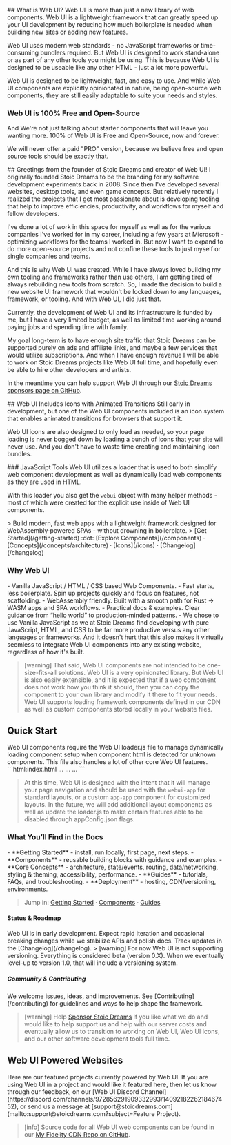 <webui-data data-page-title="Web UI Framework" data-page-subtitle=""></webui-data>


<webui-sideimage src="https://cdn.myfi.ws/img/webui/screenshot-code-index.webp">
## What is Web UI?

<webui-page-segment elevation="10">
Web UI is more than just a new library of web components. Web UI is a lightweight framework that can greatly speed up your UI development by reducing how much boilerplate is needed when building new sites or adding new features.

Web UI uses modern web standards - no JavaScript frameworks or time-consuming bundlers required. But Web UI is designed to work stand-alone or as part of any other tools you might be using. This is because Web UI is designed to be useable like any other HTML - just a lot more powerful.

Web UI is designed to be lightweight, fast, and easy to use. And while Web UI components are explicitly opinionated in nature, being open-source web components, they are still easily adaptable to suite your needs and styles.
</webui-page-segment>
</webui-sideimage>

### Web UI is 100% Free and Open-Source

<webui-page-segment elevation="10">
And We're not just talking about starter components that will leave you wanting more. 100% of Web UI is Free and Open-Source, now and forever.

We will never offer a paid "PRO" version, because we believe free and open source tools should be exactly that.
</webui-page-segment>

<webui-sideimage reverse src="https://cdn.myfi.ws/img/eg/me_256.webp">
## Greetings from the founder of Stoic Dreams and creator of Web UI!
<webui-quote elevation="10" cite="Erik Gassler">
I originally founded Stoic Dreams to be the branding for my software development experiments back in 2008. Since then I've developed several websites, desktop tools, and even game concepts. But relatively recently I realized the projects that I get most passionate about is developing tooling that help to improve efficiencies, productivity, and workflows for myself and fellow developers.

I've done a lot of work in this space for myself as well as for the various companies I've worked for in my career, including a few years at Microsoft - optimizing workflows for the teams I worked in. But now I want to expand to do more open-source projects and not confine these tools to just myself or single companies and teams.

And this is why Web UI was created. While I have always loved building my own tooling and frameworks rather than use others, I am getting tired of always rebuilding new tools from scratch. So, I made the decision to build a new website UI framework that wouldn't be locked down to any languages, framework, or tooling. And with Web UI, I did just that.

Currently, the development of Web UI and its infrastructure is funded by me, but I have a very limited budget, as well as limited time working around paying jobs and spending time with family.

My goal long-term is to have enough site traffic that Stoic Dreams can be supported purely on ads and affiliate links, and maybe a few services that would utilize subscriptions. And when I have enough revenue I will be able to work on Stoic Dreams projects like Web UI full time, and hopefully even be able to hire other developers and artists.

In the meantime you can help support Web UI through our [Stoic Dreams sponsors page on GitHub](https://github.com/sponsors/StoicDreams).
</webui-quote>
</webui-sideimage>

<webui-sideimage src="https://cdn.myfi.ws/img/webui/screenshot-icons.webp">
## Web UI Includes Icons with Animated Transitions

<webui-page-segment elevation="10">
Still early in development, but one of the Web UI components included is an icon system that enables animated transitions for browsers that support it.

Web UI icons are also designed to only load as needed, so your page loading is never bogged down by loading a bunch of icons that your site will never use. And you don't have to waste time creating and maintaining icon bundles.
</webui-page-segment>
</webui-sideimage>

<webui-sideimage reverse src="https://cdn.myfi.ws/img/webui/screenshot-methods.webp">
### JavaScript Tools

<webui-page-segment elevation="10">
Web UI utilizes a loader that is used to both simplify web component development as well as dynamically load web components as they are used in HTML.

With this loader you also get the `webui` object with many helper methods - most of which were created for the explicit use inside of Web UI components.
</webui-page-segment>
</webui-sideimage>

<webui-sideimage src="https://cdn.myfi.ws/v/Vecteezy/cartoon-style-cloud-storage-data-processing-message.svg">
> Build modern, fast web apps with a lightweight framework designed for WebAssembly‑powered SPAs - without drowning in boilerplate.
> <webui-flex align="center" justify="center">[Get Started](/getting-started) :dot: [Explore Components](/components) · [Concepts](/concepts/architecture) · [Icons](/icons) · [Changelog](/changelog)</webui-flex>

### Why Web UI

<webui-page-segment elevation="10">
- Vanilla JavaScript / HTML / CSS based Web Components.
- Fast starts, less boilerplate. Spin up projects quickly and focus on features, not scaffolding.
- WebAssembly friendly. Built with a smooth path for Rust → WASM apps and SPA workflows.
- Practical docs & examples. Clear guidance from “hello world” to production‑minded patterns.
- We chose to use Vanilla JavaScript as we at Stoic Dreams find developing with pure JavaScript, HTML, and CSS to be far more productive versus any other languages or frameworks. And it doesn't hurt that this also makes it virtually seemless to integrate Web UI components into any existing website, regardless of how it's built.
</webui-page-segment>

> [warning] That said, Web UI components are not intended to be one-size-fits-all solutions. Web UI is a very opinionated library. But Web UI is also easily extensible, and it is expected that if a web component does not work how you think it should, then you can copy the component to your own library and modify it there to fit your needs. Web UI supports loading framework components defined in our CDN as well as custom components stored locally in your website files.
</webui-sideimage>

## Quick Start

<webui-page-segment elevation="10">
Web UI components require the Web UI loader.js file to manage dynamically loading component setup when component html is detected for unknown components. This file also handles a lot of other core Web UI features.
</webui-page-segment>

<webui-page-segment>
```html:index.html
<html>
<head>
    ...
    <link href="https://cdn.myfi.ws/css/webui.min.css" rel="stylesheet" />
    <script src="https://cdn.myfi.ws/webui/loader.min.js"></script>
    ...
</head>
<body>
    <webui-app-config src="appConfig.json"></webui-app-config>
    <webui-app data-removeclass=".nav|open;.shared|open">
        ...
    </webui-app>
</body>
</html>
```
</webui-page-segment>

> At this time, Web UI is designed with the intent that it will manage your page navigation and should be used with the `webui-app` for standard layouts, or a custom `app-app` component for customized layouts.
> In the future, we will add additional layout components as well as update the loader.js to make certain features able to be disabled through appConfig.json flags.

<webui-sideimage reverse src="https://cdn.myfi.ws/v/Vecteezy/online-big-data-courses-illustration-exclusive-design.svg">

### What You’ll Find in the Docs

<webui-page-segment elevation="10">
- **Getting Started** - install, run locally, first page, next steps.
- **Components** - reusable building blocks with guidance and examples.
- **Core Concepts** - architecture, state/events, routing, data/networking, styling & theming, accessibility, performance.
- **Guides** - tutorials, FAQs, and troubleshooting.
- **Deployment** - hosting, CDN/versioning, environments.
</webui-page-segment>

> <webui-flex align="center" justify="start">Jump in: [Getting Started](/getting-started) · [Components](/components) · [Guides](/guides/tutorials)</webui-flex>

#### Status & Roadmap

<webui-page-segment elevation="10">
Web UI is in early development. Expect rapid iteration and occasional breaking changes while we stabilize APIs and polish docs. Track updates in the [Changelog](/changelog).

</webui-page-segment>
> [warning] For now Web UI is not supporting versioning. Everything is considered beta (version 0.X). When we eventually level-up to version 1.0, that will include a versioning system.
</webui-sideimage>

<webui-sideimage src="https://cdn.myfi.ws/v/Vecteezy/filling-completed-not-completed-marking-important-dates-and.svg">

##### Community & Contributing

<webui-page-segment elevation="10">
We welcome issues, ideas, and improvements. See [Contributing](/contributing) for guidelines and ways to help shape the framework.
</webui-page-segment>

> [warning] Help [Sponsor Stoic Dreams](https://github.com/sponsors/StoicDreams) if you like what we do and would like to help support us and help with our server costs and eventually allow us to transition to working on Web UI, Web UI Icons, and our other software development tools full time.
</webui-sideimage>

## Web UI Powered Websites

<webui-page-segment elevation="10">
Here are our featured projects currently powered by Web UI. If you are using Web UI in a project and would like it featured here, then let us know through our <a data-click="feedback">feedback</a>, on our [Web UI Discord Channel](https://discord.com/channels/972856291909332993/1409218226218467452), or send us a message at [support@stoicdreams.com](mailto:support@stoicdreams.com?subject=Feature Project).
</webui-page-segment>

<webui-cards card-width="500" elevation="n10" src="/cards/webui-powered-websites.json" theme="tertiary"></webui-cards>

> [info] Source code for all Web UI web components can be found in our [My Fidelity CDN Repo on GitHub](https://github.com/StoicDreams/MyFiCDN/tree/main/cdn/webui).
